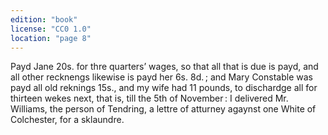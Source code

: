 ```yaml
---
edition: "book"
license: "CC0 1.0"
location: "page 8"
---
```

Payd Jane 20s. for thre quarters’ wages, so that all that is due is
payd, and all other recknengs likewise is payd her 6s. 8d. ; and
Mary Constable was payd all old reknings 15s., and my wife had
11 pounds, to dischardge all for thirteen wekes next, that is,
till the 5th of November : I delivered Mr. Williams, the person
of Tendring, a lettre of atturney agaynst one White of
Colchester, for a sklaundre.
